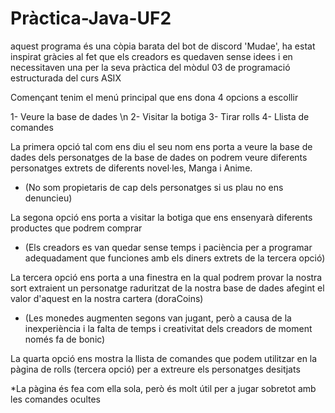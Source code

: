 ﻿# Pràctica-Java-UF2
 
 aquest programa és una còpia barata del bot de discord 'Mudae', ha estat inspirat gràcies al fet que els creadors es quedaven sense idees i en necessitaven una per la seva pràctica del mòdul 03 de programació estructurada del curs ASIX
 
 Començant tenim el menú principal que ens dona 4 opcions a escollir
 
 1- Veure la base de dades \n
 2- Visitar la botiga
 3- Tirar rolls
 4- Llista de comandes
 
 La primera opció tal com ens diu el seu nom ens porta a veure la base de dades dels personatges de la base de dades on podrem veure diferents personatges extrets de diferents novel·les, Manga i Anime.
 
 * (No som propietaris de cap dels personatges si us plau no ens denuncieu)
 
 La segona opció ens porta a visitar la botiga que ens ensenyarà diferents productes que podrem comprar
 
 * (Els creadors es van quedar sense temps i paciència per a programar adequadament que funciones amb els diners extrets de la tercera opció)
 
 La tercera opció ens porta a una finestra en la qual podrem provar la nostra sort extraient un personatge raduritzat de la nostra base de dades afegint el valor d'aquest en la nostra cartera (doraCoins)
 
 * (Les monedes augmenten segons van jugant, però a causa de la inexperiència i la falta de temps i creativitat dels creadors de moment només fa de bonic)
 
 La quarta opció ens mostra la llista de comandes que podem utilitzar en la pàgina de rolls (tercera opció) per a extreure els personatges desitjats
 
 *La pàgina és fea com ella sola, però és molt útil per a jugar sobretot amb les comandes ocultes

